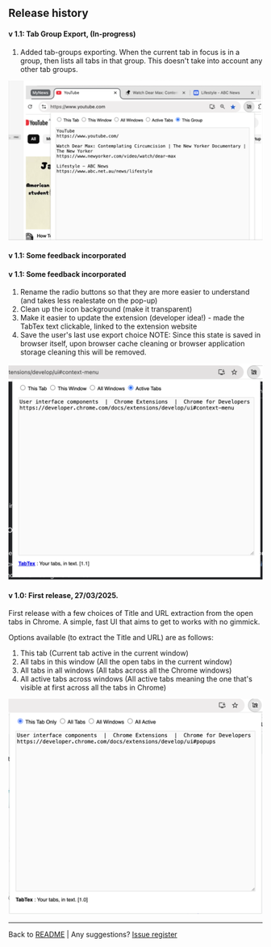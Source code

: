 ## Release history

#### v 1.1: Tab Group Export, (In-progress)
1) Added tab-groups exporting. When the current tab in focus is in a group, then lists all tabs in that group. This doesn't take into account any other tab groups.

![|500](resources/v1_2_tab_group_export.png)

#### v 1.1: Some feedback incorporated
#### v 1.1: Some feedback incorporated
1) Rename the radio buttons so that they are more easier to understand (and takes less realestate on the pop-up)
2) Clean up the icon background (make it transparent)
3) Make it easier to update the extension (developer idea!) - made the TabTex text clickable, linked to the extension website
4) Save the user's last use export choice 
NOTE: Since this state is saved in browser itself, upon browser cache cleaning or browser application storage cleaning this will be removed.

![|500](resources/release_v_1.1.png)

#### v 1.0: First release, 27/03/2025.
First release with a few choices of Title and URL extraction from the open tabs in Chrome. A simple, fast UI that aims to get to works with no gimmick.

Options available (to extract the Title and URL) are as follows:
1) This tab (Current tab active in the current window)
2) All tabs in this window (All the open tabs in the current window)
3) All tabs in all windows (All tabs across all the Chrome windows)
4) All active tabs across windows (All active tabs meaning the one that's visible at first across all the tabs in Chrome)

![|500](resources/release_v_1.0.png)




---
Back to [README](README.md) | Any suggestions? [Issue register](https://github.com/madukan/tabtex/issues)
